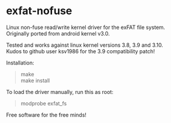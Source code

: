 exfat-nofuse
============

Linux non-fuse read/write kernel driver for the exFAT file system.<br />
Originally ported from android kernel v3.0.


Tested and works against linux kernel versions 3.8, 3.9 and 3.10.<br />
Kudos to github user ksv1986 for the 3.9 compatibility patch!


Installation:
> make<br />
> make install

To load the driver manually, run this as root:
> modprobe exfat_fs


Free software for the free minds!
